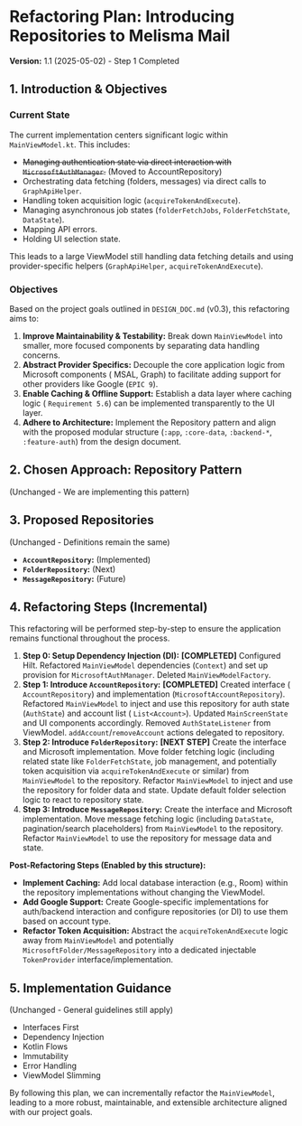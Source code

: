 # Refactoring Plan: Introducing Repositories to Melisma Mail

**Version:** 1.1 (2025-05-02) - Step 1 Completed

## 1. Introduction & Objectives

### Current State

The current implementation centers significant logic within `MainViewModel.kt`. This includes:

* ~~Managing authentication state via direct interaction with `MicrosoftAuthManager`.~~ (Moved to
  AccountRepository)
* Orchestrating data fetching (folders, messages) via direct calls to `GraphApiHelper`.
* Handling token acquisition logic (`acquireTokenAndExecute`).
* Managing asynchronous job states (`folderFetchJobs`, `FolderFetchState`, `DataState`).
* Mapping API errors.
* Holding UI selection state.

This leads to a large ViewModel still handling data fetching details and using provider-specific
helpers (`GraphApiHelper`, `acquireTokenAndExecute`).

### Objectives

Based on the project goals outlined in `DESIGN_DOC.md` (v0.3), this refactoring aims to:

1. **Improve Maintainability & Testability:** Break down `MainViewModel` into smaller, more focused
   components by separating data handling concerns.
2. **Abstract Provider Specifics:** Decouple the core application logic from Microsoft components (
   MSAL, Graph) to facilitate adding support for other providers like Google (`EPIC 9`).
3. **Enable Caching & Offline Support:** Establish a data layer where caching logic (
   `Requirement 5.6`) can be implemented transparently to the UI layer.
4. **Adhere to Architecture:** Implement the Repository pattern and align with the proposed modular
   structure (`:app`, `:core-data`, `:backend-*`, `:feature-auth`) from the design document.

## 2. Chosen Approach: Repository Pattern

(Unchanged - We are implementing this pattern)

## 3. Proposed Repositories

(Unchanged - Definitions remain the same)

* **`AccountRepository`:** (Implemented)
* **`FolderRepository`:** (Next)
* **`MessageRepository`:** (Future)

## 4. Refactoring Steps (Incremental)

This refactoring will be performed step-by-step to ensure the application remains functional
throughout the process.

1. **Step 0: Setup Dependency Injection (DI):** **[COMPLETED]** Configured Hilt. Refactored
   `MainViewModel` dependencies (`Context`) and set up provision for `MicrosoftAuthManager`. Deleted
   `MainViewModelFactory`.
2. **Step 1: Introduce `AccountRepository`:** **[COMPLETED]** Created interface (
   `AccountRepository`) and implementation (`MicrosoftAccountRepository`). Refactored
   `MainViewModel` to inject and use this repository for auth state (`AuthState`) and account list (
   `List<Account>`). Updated `MainScreenState` and UI components accordingly. Removed
   `AuthStateListener` from ViewModel. `addAccount`/`removeAccount` actions delegated to repository.
3. **Step 2: Introduce `FolderRepository`:** **[NEXT STEP]** Create the interface and Microsoft
   implementation. Move folder fetching logic (including related state like `FolderFetchState`, job
   management, and potentially token acquisition via `acquireTokenAndExecute` or similar) from
   `MainViewModel` to the repository. Refactor `MainViewModel` to inject and use the repository for
   folder data and state. Update default folder selection logic to react to repository state.
4. **Step 3: Introduce `MessageRepository`:** Create the interface and Microsoft implementation.
   Move message fetching logic (including `DataState`, pagination/search placeholders) from
   `MainViewModel` to the repository. Refactor `MainViewModel` to use the repository for message
   data and state.

**Post-Refactoring Steps (Enabled by this structure):**

* **Implement Caching:** Add local database interaction (e.g., Room) within the repository
  implementations without changing the ViewModel.
* **Add Google Support:** Create Google-specific implementations for auth/backend interaction and
  configure repositories (or DI) to use them based on account type.
* **Refactor Token Acquisition:** Abstract the `acquireTokenAndExecute` logic away from
  `MainViewModel` and potentially `MicrosoftFolder/MessageRepository` into a dedicated injectable
  `TokenProvider` interface/implementation.

## 5. Implementation Guidance

(Unchanged - General guidelines still apply)

* Interfaces First
* Dependency Injection
* Kotlin Flows
* Immutability
* Error Handling
* ViewModel Slimming

By following this plan, we can incrementally refactor the `MainViewModel`, leading to a more robust,
maintainable, and extensible architecture aligned with our project goals.
